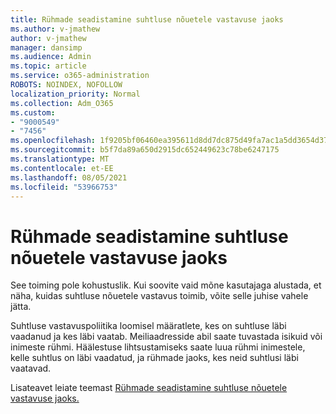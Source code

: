 ```yaml
---
title: Rühmade seadistamine suhtluse nõuetele vastavuse jaoks
ms.author: v-jmathew
author: v-jmathew
manager: dansimp
ms.audience: Admin
ms.topic: article
ms.service: o365-administration
ROBOTS: NOINDEX, NOFOLLOW
localization_priority: Normal
ms.collection: Adm_O365
ms.custom:
- "9000549"
- "7456"
ms.openlocfilehash: 1f9205bf06460ea395611d8dd7dc875d49fa7ac1a5dd3654d372e670fb84e4fa
ms.sourcegitcommit: b5f7da89a650d2915dc652449623c78be6247175
ms.translationtype: MT
ms.contentlocale: et-EE
ms.lasthandoff: 08/05/2021
ms.locfileid: "53966753"
---
```

# <a name="set-up-groups-for-communication-compliance"></a>Rühmade seadistamine suhtluse nõuetele vastavuse jaoks

See toiming pole kohustuslik. Kui soovite vaid mõne kasutajaga alustada, et näha, kuidas suhtluse nõuetele vastavus toimib, võite selle juhise vahele jätta.  
  
Suhtluse vastavuspoliitika loomisel määratlete, kes on suhtluse läbi vaadanud ja kes läbi vaatab. Meiliaadresside abil saate tuvastada isikuid või inimeste rühmi. Häälestuse lihtsustamiseks saate luua rühmi inimestele, kelle suhtlus on läbi vaadatud, ja rühmade jaoks, kes neid suhtlusi läbi vaatavad.  
  
Lisateavet leiate teemast [Rühmade seadistamine suhtluse nõuetele vastavuse jaoks.](https://go.microsoft.com/fwlink/?linkid=2129594)
